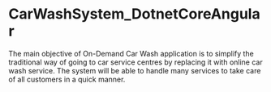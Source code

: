 # CarWashSystem_DotnetCoreAngular
The main objective of On-Demand Car Wash application is to simplify the traditional way of going to car service centres by replacing it with online car wash service. The system will be able to handle many services to take care of all customers in a quick manner.